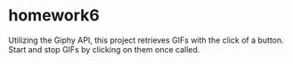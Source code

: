 
# homework6

Utilizing the Giphy API, this project retrieves GIFs with the click of a button. Start and stop GIFs by clicking on them once called.
